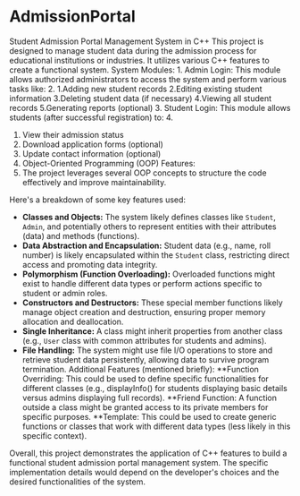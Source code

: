 # AdmissionPortal
Student Admission Portal Management System in C++
This project is designed to manage student data during the admission process for educational institutions or industries. It utilizes various C++ features to create a functional system.
System Modules:
1.
Admin Login: This module allows authorized administrators to access the system and perform various tasks like:
2.
1.Adding new student records
2.Editing existing student information
3.Deleting student data (if necessary)
4.Viewing all student records
5.Generating reports (optional)
3.
Student Login: This module allows students (after successful registration) to:
4.
1. View their admission status
2. Download application forms (optional)
3. Update contact information (optional)
5. Object-Oriented Programming (OOP) Features:
6. The project leverages several OOP concepts to structure the code effectively and improve maintainability.

Here's a breakdown of some key features used:
  * **Classes and Objects:** The system likely defines classes like `Student`, `Admin`, and potentially others to represent entities with their attributes (data) and methods (functions). 
  * **Data Abstraction and Encapsulation:** Student data (e.g., name, roll number) is likely encapsulated within the `Student` class, restricting direct access and promoting data integrity.
  * **Polymorphism (Function Overloading):** Overloaded functions might exist to handle different data types or perform actions specific to student or admin roles.
  * **Constructors and Destructors:** These special member functions likely manage object creation and destruction, ensuring proper memory allocation and deallocation.
  * **Single Inheritance:** A class might inherit properties from another class (e.g., `User` class with common attributes for students and admins).
  * **File Handling:** The system might use file I/O operations to store and retrieve student data persistently, allowing data to survive program termination.
Additional Features (mentioned briefly):
**Function Overriding: This could be used to define specific functionalities for different classes (e.g., displayInfo() for students displaying basic details versus admins displaying full records).
**Friend Function: A function outside a class might be granted access to its private members for specific purposes.
**Template: This could be used to create generic functions or classes that work with different data types (less likely in this specific context).

Overall, this project demonstrates the application of C++ features to build a functional student admission portal management system. The specific implementation details would depend on the developer's choices and the desired functionalities of the system.
